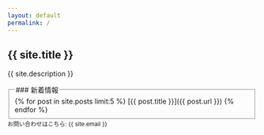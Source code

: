 ```yaml
---
layout: default
permalink: /
---
```

## {{ site.title }}
{{ site.description }}
<fieldset>
<legend>
### 新着情報
</legend>
{% for post in site.posts limit:5 %}
[{{ post.title }}]({{ post.url }})
{% endfor %}
</fieldset>
<small>
お問い合わせはこちら: {{ site.email }}
</small>
